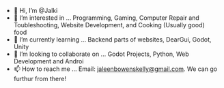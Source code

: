 - 👋 Hi, I’m @Jalki
- 👀 I’m interested in ... Programming, Gaming, Computer Repair and Toubleshooting, Website Development, and Cooking (Usually good) food
- 🌱 I’m currently learning ... Backend parts of websites, DearGui, Godot, Unity
- 💞️ I’m looking to collaborate on ... Godot Projects, Python, Web Development and Androi
- 📫 How to reach me ... Email: jaleenbowenskelly@gmail.com. We can go furthur from there!

<!---
Jalki/Jalki is a ✨ special ✨ repository because its `README.md` (this file) appears on your GitHub profile.
You can click the Preview link to take a look at your changes.
--->
